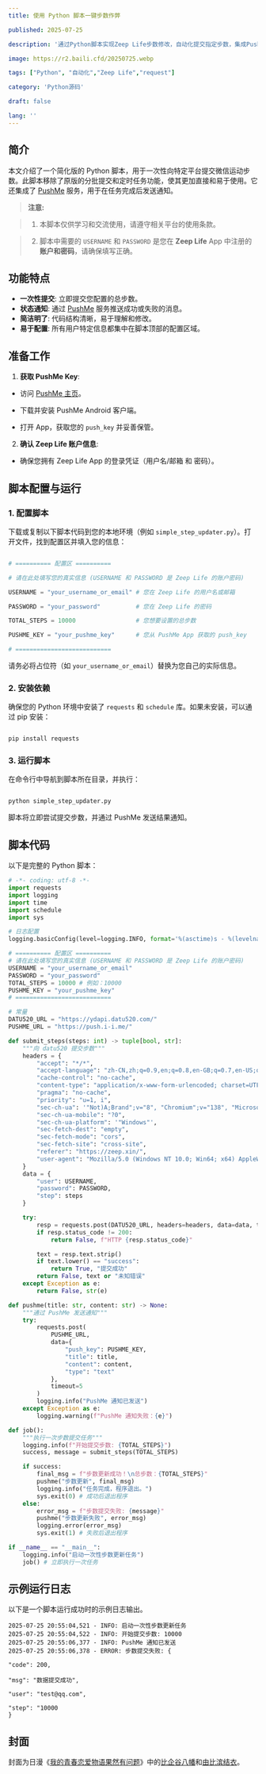 ```yaml
---
title: 使用 Python 脚本一键步数作弊

published: 2025-07-25

description: '通过Python脚本实现Zeep Life步数修改，自动化提交指定步数，集成PushMe通知功能'

image: https://r2.baili.cfd/20250725.webp

tags: ["Python", "自动化","Zeep Life","request"]

category: 'Python源码'

draft: false 

lang: ''
---
```

## 简介

本文介绍了一个简化版的 Python 脚本，用于一次性向特定平台提交微信运动步数。此脚本移除了原版的分批提交和定时任务功能，使其更加直接和易于使用。它还集成了 [PushMe](https://push.i-i.me/) 服务，用于在任务完成后发送通知。

> **注意:**

> 1. 本脚本仅供学习和交流使用，请遵守相关平台的使用条款。

> 2. 脚本中需要的 `USERNAME` 和 `PASSWORD` 是您在 **Zeep Life** App 中注册的**账户和密码**，请确保填写正确。

## 功能特点

* **一次性提交**: 立即提交您配置的总步数。
* **状态通知**: 通过 [PushMe](https://push.i-i.me/) 服务推送成功或失败的消息。
* **简洁明了**: 代码结构清晰，易于理解和修改。
* **易于配置**: 所有用户特定信息都集中在脚本顶部的配置区域。

## 准备工作

1. **获取 PushMe Key**:


*   访问 [PushMe 主页](https://push.i-i.me/)。



*   下载并安装 PushMe Android 客户端。



*   打开 App，获取您的 `push_key` 并妥善保管。


2. **确认 Zeep Life 账户信息**:


*   确保您拥有 Zeep Life App 的登录凭证（用户名/邮箱 和 密码）。


## 脚本配置与运行

### 1. 配置脚本

下载或复制以下脚本代码到您的本地环境（例如 `simple_step_updater.py`）。打开文件，找到配置区并填入您的信息：

```python

# ========== 配置区 ==========

# 请在此处填写您的真实信息 (USERNAME 和 PASSWORD 是 Zeep Life 的账户密码)

USERNAME = "your_username_or_email" # 您在 Zeep Life 的用户名或邮箱

PASSWORD = "your_password"          # 您在 Zeep Life 的密码

TOTAL_STEPS = 10000                 # 您想要设置的总步数

PUSHME_KEY = "your_pushme_key"      # 您从 PushMe App 获取的 push_key

# ===========================

```

请务必将占位符（如 `your_username_or_email`）替换为您自己的实际信息。

### 2. 安装依赖

确保您的 Python 环境中安装了 `requests` 和 `schedule` 库。如果未安装，可以通过 pip 安装：

```bash

pip install requests

```

### 3. 运行脚本

在命令行中导航到脚本所在目录，并执行：

```bash

python simple_step_updater.py

```

脚本将立即尝试提交步数，并通过 PushMe 发送结果通知。

## 脚本代码

以下是完整的 Python 脚本：
```python
# -*- coding: utf-8 -*-
import requests
import logging
import time
import schedule
import sys

# 日志配置
logging.basicConfig(level=logging.INFO, format='%(asctime)s - %(levelname)s: %(message)s')

# ========== 配置区 ==========
# 请在此处填写您的真实信息 (USERNAME 和 PASSWORD 是 Zeep Life 的账户密码)
USERNAME = "your_username_or_email"
PASSWORD = "your_password"
TOTAL_STEPS = 10000 # 例如：10000
PUSHME_KEY = "your_pushme_key"
# ===========================

# 常量
DATU520_URL = "https://ydapi.datu520.com/"
PUSHME_URL = "https://push.i-i.me/"

def submit_steps(steps: int) -> tuple[bool, str]:
    """向 datu520 提交步数"""
    headers = {
        "accept": "*/*",
        "accept-language": "zh-CN,zh;q=0.9,en;q=0.8,en-GB;q=0.7,en-US;q=0.6",
        "cache-control": "no-cache",
        "content-type": "application/x-www-form-urlencoded; charset=UTF-8",
        "pragma": "no-cache",
        "priority": "u=1, i",
        "sec-ch-ua": '"Not)A;Brand";v="8", "Chromium";v="138", "Microsoft Edge";v="138"',
        "sec-ch-ua-mobile": "?0",
        "sec-ch-ua-platform": '"Windows"',
        "sec-fetch-dest": "empty",
        "sec-fetch-mode": "cors",
        "sec-fetch-site": "cross-site",
        "referer": "https://zeep.xin/",
        "user-agent": "Mozilla/5.0 (Windows NT 10.0; Win64; x64) AppleWebKit/537.36 (KHTML, like Gecko) Chrome/138.0.0.0 Safari/537.36 Edg/138.0.0.0"
    }
    data = {
        "user": USERNAME,
        "password": PASSWORD,
        "step": steps
    }

    try:
        resp = requests.post(DATU520_URL, headers=headers, data=data, timeout=10)
        if resp.status_code != 200:
            return False, f"HTTP {resp.status_code}"

        text = resp.text.strip()
        if text.lower() == "success":
            return True, "提交成功"
        return False, text or "未知错误"
    except Exception as e:
        return False, str(e)

def pushme(title: str, content: str) -> None:
    """通过 PushMe 发送通知"""
    try:
        requests.post(
            PUSHME_URL,
            data={
                "push_key": PUSHME_KEY,
                "title": title,
                "content": content,
                "type": "text"
            },
            timeout=5
        )
        logging.info("PushMe 通知已发送")
    except Exception as e:
        logging.warning(f"PushMe 通知失败：{e}")

def job():
    """执行一次步数提交任务"""
    logging.info(f"开始提交步数: {TOTAL_STEPS}")
    success, message = submit_steps(TOTAL_STEPS)

    if success:
        final_msg = f"步数更新成功！\n总步数：{TOTAL_STEPS}"
        pushme("步数更新", final_msg)
        logging.info("任务完成，程序退出。")
        sys.exit(0) # 成功后退出程序
    else:
        error_msg = f"步数提交失败: {message}"
        pushme("步数更新失败", error_msg)
        logging.error(error_msg)
        sys.exit(1) # 失败后退出程序

if __name__ == "__main__":
    logging.info("启动一次性步数更新任务")
    job() # 立即执行一次任务
```
## 示例运行日志

以下是一个脚本运行成功时的示例日志输出。

```
2025-07-25 20:55:04,521 - INFO: 启动一次性步数更新任务
2025-07-25 20:55:04,522 - INFO: 开始提交步数: 10000
2025-07-25 20:55:06,377 - INFO: PushMe 通知已发送
2025-07-25 20:55:06,378 - ERROR: 步数提交失败: {

"code": 200,

"msg": "数据提交成功",

"user": "test@qq.com",

"step": "10000
}
```
## 封面
封面为日漫《[我的青春恋爱物语果然有问题](https://zh.moegirl.org.cn/%E6%88%91%E7%9A%84%E9%9D%92%E6%98%A5%E6%81%8B%E7%88%B1%E7%89%A9%E8%AF%AD%E6%9E%9C%E7%84%B6%E6%9C%89%E9%97%AE%E9%A2%98)》中的[比企谷八幡](https://zh.moegirl.org.cn/%E6%AF%94%E4%BC%81%E8%B0%B7%E5%85%AB%E5%B9%A1)和[由比滨结衣](https://zh.moegirl.org.cn/%E7%94%B1%E6%AF%94%E6%BB%A8%E7%BB%93%E8%A1%A3)。